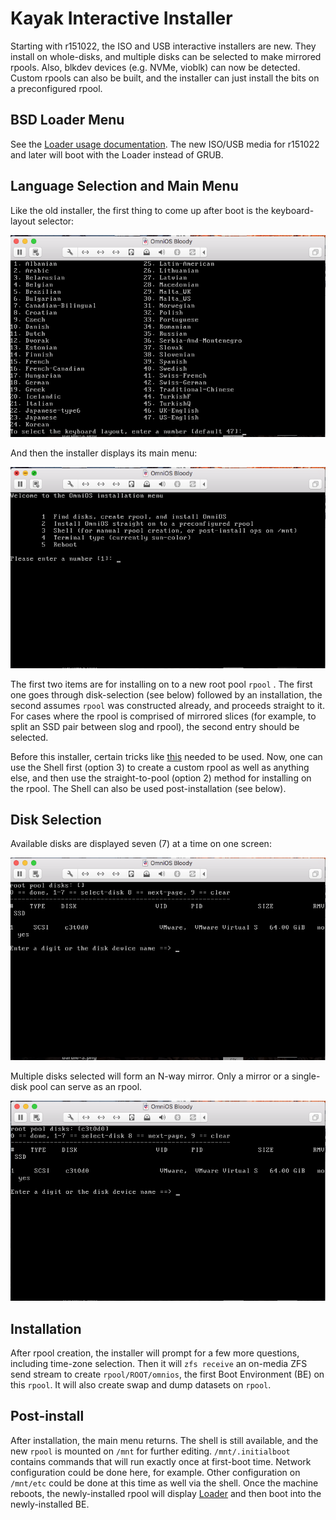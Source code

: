 Kayak Interactive Installer
===========================

Starting with r151022, the ISO and USB interactive installers are new.
They install on whole-disks, and multiple disks can be selected to make
mirrored rpools. Also, blkdev devices (e.g. NVMe, vioblk) can now be
detected. Custom rpools can also be built, and the installer can just
install the bits on a preconfigured rpool.

BSD Loader Menu
---------------

See the [Loader usage documentation](BSDLoader.md#InteractingwithLoader).
The new ISO/USB media for r151022 and later will boot with the Loader
instead of GRUB.

Language Selection and Main Menu
--------------------------------

Like the old installer, the first thing to come up after boot is the
keyboard-layout selector:

![Keyboard-layout selector](Images/keyboard_layout_selector.png)

And then the installer displays its main menu:

![Installer main menu](Images/installer_main_menu.png)

The first two items are for installing on to a new root pool `rpool` . The first
one goes through disk-selection (see below) followed by an installation,
the second assumes `rpool` was constructed already, and proceeds straight to it.
For cases where the rpool is comprised of mirrored slices (for example,
to split an SSD pair between slog and rpool), the second entry should be
selected.

Before this installer, certain tricks like [this](ISOrpoolCustomize.md)
needed to be used. Now, one can use the Shell first (option 3) to
create a custom rpool as well as anything else, and then use the
straight-to-pool (option 2) method for installing on the rpool. The
Shell can also be used post-installation (see below).

Disk Selection
--------------

Available disks are displayed seven (7) at a time on one screen:

![Available disks](Images/available_disks.png)

Multiple disks selected will form an N-way mirror. Only a mirror or a
single-disk pool can serve as an rpool.

![Multiple disks selected](Images/multiple_disks_selected.png)

Installation
------------

After rpool creation, the installer will prompt for a few more
questions, including time-zone selection. Then it will `zfs receive` an on-media ZFS
send stream to create `rpool/ROOT/omnios`, the first Boot Environment (BE) on this `rpool`. It
will also create swap and dump datasets on `rpool`.

Post-install
------------

After installation, the main menu returns. The shell is still available,
and the new `rpool` is mounted on `/mnt` for further editing. `/mnt/.initialboot` contains commands that
will run exactly once at first-boot time. Network configuration could be
done here, for example. Other configuration on `/mnt/etc` could be done at this
time as well via the shell. Once the machine reboots, the
newly-installed rpool will display [Loader](BSDLoader.md) and then
boot into the newly-installed BE.

